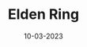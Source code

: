 ---
category: 'RPG'
date: '10-03-2023'
title: 'Elden Ring'
excerpt: 'Need for Speed to seria gier wyścigowych dostępnych na wiele platform, między innymi konsole, komputery czy urządzenia przenośne. Pierwszy tytuł z serii - The Need for Speed - został wydany 31 sierpnia 1994 roku.'
thumbnail: '/images/posts/elden-ring/thumbnail.jpg'
isPopular: false
---